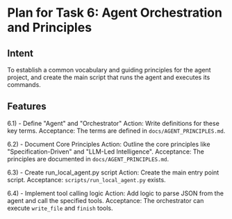 # Plan for Task 6: Agent Orchestration and Principles

## Intent
To establish a common vocabulary and guiding principles for the agent project, and create the main script that runs the agent and executes its commands.

## Features
6.1) - Define "Agent" and "Orchestrator"
   Action: Write definitions for these key terms.
   Acceptance: The terms are defined in `docs/AGENT_PRINCIPLES.md`.

6.2) - Document Core Principles
   Action: Outline the core principles like "Specification-Driven" and "LLM-Led Intelligence".
   Acceptance: The principles are documented in `docs/AGENT_PRINCIPLES.md`.

6.3) - Create run_local_agent.py script
   Action: Create the main entry point script.
   Acceptance: `scripts/run_local_agent.py` exists.

6.4) - Implement tool calling logic
   Action: Add logic to parse JSON from the agent and call the specified tools.
   Acceptance: The orchestrator can execute `write_file` and `finish` tools.